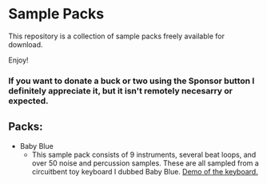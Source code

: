 # Sample Packs
This repository is a collection of sample packs freely available for download. 

Enjoy!

### If you want to donate a buck or two using the Sponsor button I definitely appreciate it, but it isn't remotely necesarry or expected.

## Packs:

* Baby Blue
  * This sample pack consists of 9 instruments, several beat loops, and over 50 noise and percussion samples. These are all sampled from a   circuitbent toy keyboard I dubbed Baby Blue. [Demo of the keyboard.](https://youtu.be/PJVe3P9feUc)

